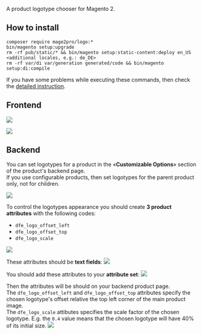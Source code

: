 A product logotype chooser for Magento 2.

## How to install
```
composer require mage2pro/logo:*
bin/magento setup:upgrade
rm -rf pub/static/* && bin/magento setup:static-content:deploy en_US <additional locales, e.g.: de_DE>
rm -rf var/di var/generation generated/code && bin/magento setup:di:compile
```
If you have some problems while executing these commands, then check the [detailed instruction](https://mage2.pro/t/263).

## Frontend

![](https://mage2.pro/uploads/default/original/2X/0/0f549582cdfad0bcc858de55340e3d6044417551.png)

![](https://mage2.pro/uploads/default/original/2X/f/fbe2b2e52c0520ba6fa5d830a53e6d735ff33db2.png)

## Backend

You can set logotypes for a product in the «**Customizable Options**» section of the product's backend page.  
If you use configurable products, then set logotypes for the parent product only, not for children.  

![](https://mage2.pro/uploads/default/original/2X/c/c575f3ea0f3a4a24c330447fa2316f5644806574.png)

To control the logotypes appearance you should create **3 product attributes** with the following codes:

- `dfe_logo_offset_left`
- `dfe_logo_offset_top`
- `dfe_logo_scale`

![](https://mage2.pro/uploads/default/original/2X/4/49d720d69356dd74a2301c5b9f5bec816701b190.png)

These attributes should be **text fields**:
![](https://mage2.pro/uploads/default/original/2X/c/c9fb78c2d5c2f40bff80247712ddba0da08adc5b.png)

You should add these attributes to your **attribute set**:
![](https://mage2.pro/uploads/default/original/2X/9/97ca2c5f7ef2501f53f417307062d0ca6b646933.png)

Then the attributes will be should on your backend product page.  
The `dfe_logo_offset_left` and `dfe_logo_offset_top` attributes specify the chosen logotype's offset relative the top left corner of the main product image.  
The `dfe_logo_scale` attibutes specifies the scale factor of the chosen logotype. E.g. the `0.4` value means that the chosen logotype will have 40% of its initial size. 
![](https://mage2.pro/uploads/default/original/2X/b/b992161a9c1733a0c97622d7fe267657114da75e.png)





